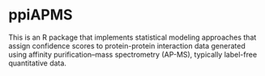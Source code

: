# ppiAPMS
This is an R package that implements statistical modeling approaches that assign confidence scores to protein-protein interaction data generated using affinity purification–mass spectrometry (AP-MS), typically label-free quantitative data.

